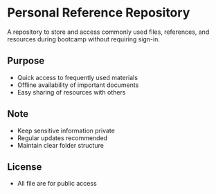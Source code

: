 # Personal Reference Repository

A repository to store and access commonly used files, references, and resources during bootcamp without requiring sign-in.

## Purpose
- Quick access to frequently used materials
- Offline availability of important documents
- Easy sharing of resources with others


## Note
- Keep sensitive information private
- Regular updates recommended
- Maintain clear folder structure

## License
- All file are for public access
